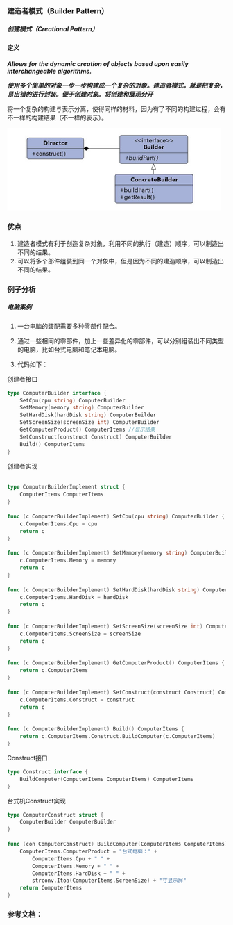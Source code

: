 ### 建造者模式（Builder Pattern）

##### 创建模式（Creational Pattern）

#### 定义

***Allows for the dynamic creation of objects based upon easily interchangeable algorithms.***

***使用多个简单的对象一步一步构建成一个复杂的对象。建造者模式，就是把复杂，易出错的进行封装。便于创建对象。将创建和展现分开***

将一个复杂的构建与表示分离，使得同样的材料，因为有了不同的构建过程，会有不一样的构建结果（不一样的表示）。

![Builder Pattern UML](https://github.com/nox60/go-design-pattern/blob/master/images/builder_pattern.png)


### 优点
1. 建造者模式有利于创造复杂对象，利用不同的执行（建造）顺序，可以制造出不同的结果。
2. 可以将多个部件组装到同一个对象中，但是因为不同的建造顺序，可以制造出不同的结果。

### 例子分析

##### 电脑案例
1. 一台电脑的装配需要多种零部件配合。

2. 通过一些相同的零部件，加上一些差异化的零部件，可以分别组装出不同类型的电脑，比如台式电脑和笔记本电脑。

3. 代码如下：


创建者接口
```go
type ComputerBuilder interface {
	SetCpu(cpu string) ComputerBuilder
	SetMemory(memory string) ComputerBuilder
	SetHardDisk(hardDisk string) ComputerBuilder
	SetScreenSize(screenSize int) ComputerBuilder
	GetComputerProduct() ComputerItems //显示结果
	SetConstruct(construct Construct) ComputerBuilder
	Build() ComputerItems
}
```

创建者实现
```go

type ComputerBuilderImplement struct {
	ComputerItems ComputerItems
}

func (c ComputerBuilderImplement) SetCpu(cpu string) ComputerBuilder {
	c.ComputerItems.Cpu = cpu
	return c
}

func (c ComputerBuilderImplement) SetMemory(memory string) ComputerBuilder {
	c.ComputerItems.Memory = memory
	return c
}

func (c ComputerBuilderImplement) SetHardDisk(hardDisk string) ComputerBuilder {
	c.ComputerItems.HardDisk = hardDisk
	return c
}

func (c ComputerBuilderImplement) SetScreenSize(screenSize int) ComputerBuilder {
	c.ComputerItems.ScreenSize = screenSize
	return c
}

func (c ComputerBuilderImplement) GetComputerProduct() ComputerItems {
	return c.ComputerItems
}

func (c ComputerBuilderImplement) SetConstruct(construct Construct) ComputerBuilder {
	c.ComputerItems.Construct = construct
	return c
}

func (c ComputerBuilderImplement) Build() ComputerItems {
	return c.ComputerItems.Construct.BuildComputer(c.ComputerItems)
}

```

Construct接口
```go
type Construct interface {
	BuildComputer(ComputerItems ComputerItems) ComputerItems
}
```

台式机Construct实现
```go
type ComputerConstruct struct {
	ComputerBuilder ComputerBuilder
}

func (con ComputerConstruct) BuildComputer(ComputerItems ComputerItems) ComputerItems {
	ComputerItems.ComputerProduct = "台式电脑：" +
		ComputerItems.Cpu + " " +
		ComputerItems.Memory + " " +
		ComputerItems.HardDisk + " " +
		strconv.Itoa(ComputerItems.ScreenSize) + "寸显示屏"
	return ComputerItems
}
```




### 参考文档：
